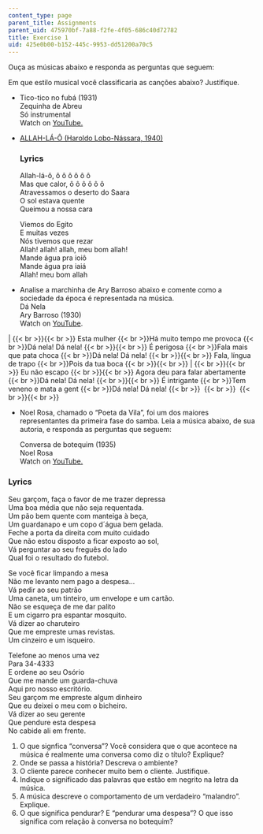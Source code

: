 ```yaml
---
content_type: page
parent_title: Assignments
parent_uid: 475970bf-7a88-f2fe-4f05-686c40d72782
title: Exercise 1
uid: 425e0b00-b152-445c-9953-dd51200a70c5
---
```


Ouça as músicas abaixo e responda as perguntas que seguem:

Em que estilo musical você classificaria as canções abaixo? Justifique.

*   Tico-tico no fubá (1931)  
    Zequinha de Abreu  
    Só instrumental  
    Watch on [YouTube.](https://www.youtube.com/watch?v=qo8ctCcC0hU)
    
*   [ALLAH-LÁ-Ô (Haroldo Lobo-Nássara, 1940)](https://www.letras.mus.br/marchinhas-de-carnaval/497936/)
    
    ### Lyrics
    
    Allah-lá-ô, ô ô ô ô ô ô  
    Mas que calor, ô ô ô ô ô ô  
    Atravessamos o deserto do Saara  
    O sol estava quente  
    Queimou a nossa cara
    
    Viemos do Egito  
    E muitas vezes  
    Nós tivemos que rezar  
    Allah! allah! allah, meu bom allah!  
    Mande água pra ioiô  
    Mande água pra iaiá  
    Allah! meu bom allah

*   Analise a marchinha de Ary Barroso abaixo e comente como a sociedade da época é representada na música.  
    Dá Nela  
    Ary Barroso (1930)  
    Watch on [YouTube](https://www.youtube.com/watch?v=MXcSsGV7DF8).
    

|  {{< br >}}{{< br >}} Esta mulher  {{< br >}}Há muito tempo me provoca  {{< br >}}Dá nela! Dá nela! {{< br >}}{{< br >}} É perigosa  {{< br >}}Fala mais que pata choca  {{< br >}}Dá nela! Dá nela! {{< br >}}{{< br >}} Fala, língua de trapo  {{< br >}}Pois da tua boca {{< br >}}{{< br >}}  |  {{< br >}}{{< br >}} Eu não escapo {{< br >}}{{< br >}} Agora deu para falar abertamente  {{< br >}}Dá nela! Dá nela! {{< br >}}{{< br >}} É intrigante  {{< br >}}Tem veneno e mata a gent  {{< br >}}Dá nela! Dá nela!  {{< br >}}   {{< br >}}  {{< br >}}{{< br >}}  

*   Noel Rosa, chamado o “Poeta da Vila”, foi um dos maiores representantes da primeira fase do samba. Leia a música abaixo, de sua autoria, e responda as perguntas que seguem:
    
    Conversa de botequim (1935)  
    Noel Rosa  
    Watch on [YouTube.](https://www.youtube.com/watch?v=in9W6vHyI5k)
    

### Lyrics

Seu garçom, faça o favor de me trazer depressa  
Uma boa média que não seja requentada.  
Um pão bem quente com manteiga à beça,  
Um guardanapo e um copo d´água bem gelada.  
Feche a porta da direita com muito cuidado  
Que não estou disposto a ficar exposto ao sol,  
Vá perguntar ao seu freguês do lado  
Qual foi o resultado do futebol.

Se você ficar limpando a mesa  
Não me levanto nem pago a despesa…  
Vá pedir ao seu patrão  
Uma caneta, um tinteiro, um envelope e um cartão.  
Não se esqueça de me dar palito  
E um cigarro pra espantar mosquito.  
Vá dizer ao charuteiro  
Que me empreste umas revistas.  
Um cinzeiro e um isqueiro.

Telefone ao menos uma vez  
Para 34-4333  
E ordene ao seu Osório  
Que me mande um guarda-chuva  
Aqui pro nosso escritório.  
Seu garçom me empreste algum dinheiro  
Que eu deixei o meu com o bicheiro.  
Vá dizer ao seu gerente  
Que pendure esta despesa  
No cabide ali em frente.

1.  O que signfica “conversa”? Você considera que o que acontece na música é realmente uma conversa como diz o título? Explique?
2.  Onde se passa a história? Descreva o ambiente?
3.  O cliente parece conhecer muito bem o cliente. Justifique.
4.  Indique o significado das palavras que estão em negrito na letra da música.
5.  A música descreve o comportamento de um verdadeiro “malandro”. Explique.
6.  O que significa pendurar? E “pendurar uma despesa”? O que isso significa com relação à conversa no botequim?